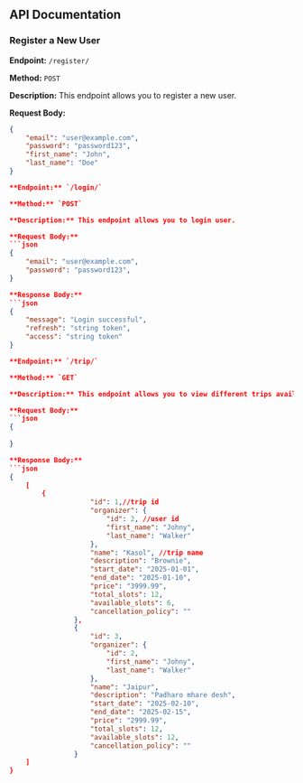 ## API Documentation

### Register a New User

**Endpoint:** `/register/`

**Method:** `POST`

**Description:** This endpoint allows you to register a new user.

**Request Body:**
```json
{
    "email": "user@example.com",
    "password": "password123",
    "first_name": "John",
    "last_name": "Doe"
}

**Endpoint:** `/login/`

**Method:** `POST`

**Description:** This endpoint allows you to login user.

**Request Body:**
```json
{
    "email": "user@example.com",
    "password": "password123",
}

**Response Body:**
```json
{
    "message": "Login successful",
    "refresh": "string token",
    "access": "string token"
}

**Endpoint:** `/trip/`

**Method:** `GET`

**Description:** This endpoint allows you to view different trips available. Its landing page.

**Request Body:**
```json
{
    
}

**Response Body:**
```json
{
    [
        {
                    "id": 1,//trip id
                    "organizer": {
                        "id": 2, //user id
                        "first_name": "Johny",
                        "last_name": "Walker"
                    },
                    "name": "Kasol", //trip name
                    "description": "Brownie",
                    "start_date": "2025-01-01",
                    "end_date": "2025-01-10",
                    "price": "3999.99",
                    "total_slots": 12,
                    "available_slots": 6,
                    "cancellation_policy": ""
                },
                {
                    "id": 3,
                    "organizer": {
                        "id": 2,
                        "first_name": "Johny",
                        "last_name": "Walker"
                    },
                    "name": "Jaipur",
                    "description": "Padharo mhare desh",
                    "start_date": "2025-02-10",
                    "end_date": "2025-02-15",
                    "price": "2999.99",
                    "total_slots": 12,
                    "available_slots": 12,
                    "cancellation_policy": ""
                }
    ]
}

